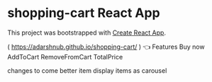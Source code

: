 # shopping-cart React App

This project was bootstrapped with [Create React App](https://github.com/facebook/create-react-app).

( https://adarshnub.github.io/shopping-cart/ )  :point_left:
Features
Buy now
AddToCart
RemoveFromCart
TotalPrice

changes to come
better item display
items as carousel
